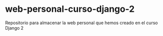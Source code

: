 # web-personal-curso-django-2
Repositorio para almacenar la web personal que hemos creado en el curso Django 2
